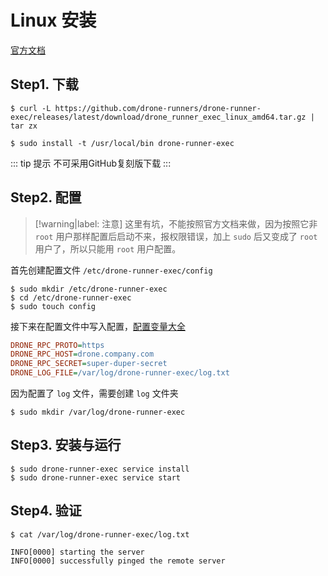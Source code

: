 # Linux 安装

[官方文档](https://docs.drone.io/runner/exec/installation/linux/)

## Step1. 下载

```shell
$ curl -L https://github.com/drone-runners/drone-runner-exec/releases/latest/download/drone_runner_exec_linux_amd64.tar.gz | tar zx

$ sudo install -t /usr/local/bin drone-runner-exec
```

::: tip 提示
不可采用GitHub复刻版下载
:::

## Step2. 配置

> [!warning|label: 注意]
> 这里有坑，不能按照官方文档来做，因为按照它非 `root` 用户那样配置后启动不来，报权限错误，加上 `sudo` 后又变成了 `root` 用户了，所以只能用 `root` 用户配置。

首先创建配置文件 `/etc/drone-runner-exec/config`

```shell
$ sudo mkdir /etc/drone-runner-exec
$ cd /etc/drone-runner-exec
$ sudo touch config
```

接下来在配置文件中写入配置，[配置变量大全](https://docs.drone.io/runner/exec/configuration/reference/)

```ini
DRONE_RPC_PROTO=https
DRONE_RPC_HOST=drone.company.com
DRONE_RPC_SECRET=super-duper-secret
DRONE_LOG_FILE=/var/log/drone-runner-exec/log.txt
```

因为配置了 `log` 文件，需要创建 `log` 文件夹

```shell
$ sudo mkdir /var/log/drone-runner-exec
```

## Step3. 安装与运行

```shell
$ sudo drone-runner-exec service install
$ sudo drone-runner-exec service start
```

## Step4. 验证

```shell
$ cat /var/log/drone-runner-exec/log.txt

INFO[0000] starting the server
INFO[0000] successfully pinged the remote server
```
